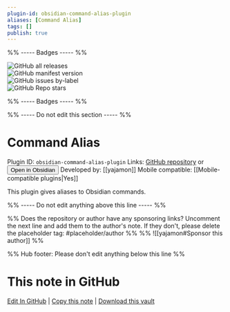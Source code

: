 ```yaml
---
plugin-id: obsidian-command-alias-plugin
aliases: [Command Alias]
tags: []
publish: true
---
```


%% ----- Badges ----- %%

![GitHub all releases](https://img.shields.io/github/downloads/yajamon/obsidian-command-alias-plugin/total?color=573E7A&logo=github&style=for-the-badge)  
![GitHub manifest version](https://img.shields.io/github/manifest-json/v/yajamon/obsidian-command-alias-plugin?color=573E7A&logo=github&style=for-the-badge)  
![GitHub issues by-label](https://img.shields.io/github/issues/yajamon/obsidian-command-alias-plugin/help%20wanted?color=573E7A&logo=github&style=for-the-badge)  
![GitHub Repo stars](https://img.shields.io/github/stars/yajamon/obsidian-command-alias-plugin?color=573E7A&logo=github&style=for-the-badge)

%% ----- Badges ----- %%

%% ----- Do not edit this section ----- %%

# Command Alias

Plugin ID: `obsidian-command-alias-plugin`
Links: [GitHub repository](https://github.com/yajamon/obsidian-command-alias-plugin) or [<button id=HH>Open in Obsidian</button>](obsidian://show-plugin?id=obsidian-command-alias-plugin)
Developed by: [[yajamon]]
Mobile compatible: [[Mobile-compatible plugins|Yes]]

This plugin gives aliases to Obsidian commands.

%% ----- Do not edit anything above this line ----- %%

%% Does the repository or author have any sponsoring links? Uncomment the next line and add them to the author's note. If they don't, please delete the placeholder tag: #placeholder/author %%
%% ![[yajamon#Sponsor this author]] %%

%% Hub footer: Please don't edit anything below this line %%

# This note in GitHub

<span class="git-footer">[Edit In GitHub](https://github.dev/obsidian-community/obsidian-hub/blob/main/02%20-%20Community%20Expansions/02.05%20All%20Community%20Expansions/Plugins/obsidian-command-alias-plugin.md "git-hub-edit-note") | [Copy this note](https://raw.githubusercontent.com/obsidian-community/obsidian-hub/main/02%20-%20Community%20Expansions/02.05%20All%20Community%20Expansions/Plugins/obsidian-command-alias-plugin.md "git-hub-copy-note") | [Download this vault](https://github.com/obsidian-community/obsidian-hub/archive/refs/heads/main.zip "git-hub-download-vault") </span>
